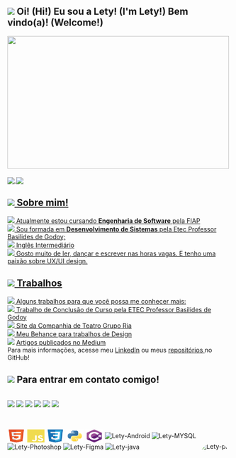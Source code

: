 ## <img src="https://terraria.wiki.gg/images/7/74/Emote_Weather_Rain.gif"> Oi! (Hi!) Eu sou a Lety! (I'm Lety!) Bem vindo(a)! (Welcome!)
<div>
            <img align="center" src="https://media.licdn.com/dms/image/C4D22AQE3GqjIb7qKlA/feedshare-shrink_800/0/1677525430425?e=2147483647&v=beta&t=qPlmGdPDc6boYc30TVrP5lZDj1OWlVSTjckqIFe5eSc" width="500" height="300"> <br>
  </div>
  <a href="https://github.com/letyresina">
  <br>
              
<img height="180em" align="center" src="https://github-readme-stats.vercel.app/api?username=letyresina&show_icons=true&theme=dracula"/>
<img height="180em" align="center" src="https://github-readme-stats.vercel.app/api/top-langs/?username=letyresina&layout=donut&langs_count=10&theme=dracula"/>
  
<div>
  <a href="https://github.com/letyresina">
</div>
  
 ## <img src="https://terraria.wiki.gg/images/f/fb/Emote_Emote_Confused.gif">  Sobre mim!
  
  <img src="https://terraria.wiki.gg/images/b/b0/Emote_Weather_Sunny.gif">  Atualmente estou cursando <b>Engenharia de Software</b> pela FIAP <br>
  <img src="https://terraria.wiki.gg/images/b/b0/Emote_Weather_Sunny.gif">  Sou formada em <b>Desenvolvimento de Sistemas</b> pela Etec Professor Basilides de Godoy; <br>
  <img src="https://terraria.wiki.gg/images/b/b0/Emote_Weather_Sunny.gif">  Inglês Intermediário <br>
  <img src="https://terraria.wiki.gg/images/9/92/Emote_Party_Balloons.gif"> Gosto muito de ler, dançar e escrever nas horas vagas. E tenho uma paixão sobre UX/UI design. <br>
  
## <img src="https://terraria.wiki.gg/images/8/8c/Emote_Lucy_The_Axe.gif"> Trabalhos
 <div>
    <img src="https://terraria.wiki.gg/images/f/f3/Emote_Emotion_Alert.gif">  Alguns trabalhos para que você possa me conhecer mais: <br>
    <img src="https://terraria.wiki.gg/images/4/40/Emote_Emotion_Love.gif"><a href="https://github.com/Golden-CompanyS"> Trabalho de Conclusão de Curso pela ETEC Professor Basilides de Godoy </a> <br>
    <img src="https://terraria.wiki.gg/images/4/40/Emote_Emotion_Love.gif"><a href="https://gruporia.com.br/"> Site da Companhia de Teatro Grupo Ria </a> <br>
    <img src="https://terraria.wiki.gg/images/4/40/Emote_Emotion_Love.gif"><a href="https://www.behance.net/leticiaresina"> Meu Behance para trabalhos de Design </a> <br>
             <img src="https://terraria.wiki.gg/images/4/40/Emote_Emotion_Love.gif"> <a href="https://medium.com/@letyresinaa">Artigos publicados no Medium</a> <br>
             Para mais informações, acesse meu <a href="https://www.linkedin.com/in/letyresinaa/">LinkedIn</a> ou meus <a href="https://github.com/letyresina?tab=repositories"> repositórios </a> no GitHub!
  </div>
  
  ## <img src="https://terraria.wiki.gg/images/3/3d/Emote_Weather_Rainbow.gif"> Para entrar em contato comigo!
  
  <div><br>
  <a href="https://www.youtube.com/channel/UCAr8VQpSYyJD74XOrd1yV5Q" target="_blank"><img src="https://img.shields.io/badge/YouTube-FF0000?style=for-the-badge&logo=youtube&logoColor=white" target="_blank"></a>
  <a href="https://www.instagram.com/letyresinaa/" target="_blank"><img src="https://img.shields.io/badge/-Instagram-%23E4405F?style=for-the-badge&logo=instagram&logoColor=white" target="_blank"></a>
 	<a href="https://www.twitch.tv/letyresina" target="_blank"><img src="https://img.shields.io/badge/Twitch-9146FF?style=for-the-badge&logo=twitch&logoColor=white" target="_blank"></a>
  <a href = "mailto:leticiaresina@gmail.com"><img src="https://img.shields.io/badge/-Gmail-%23333?style=for-the-badge&logo=gmail&logoColor=white" target="_blank"></a>
  <a href="https://www.linkedin.com/in/letyresinaa/" target="_blank"><img src="https://img.shields.io/badge/-LinkedIn-%230077B5?style=for-the-badge&logo=linkedin&logoColor=white" target="_blank"></a> 
              <a href="https://medium.com/@letyresinaa"><img src="https://camo.githubusercontent.com/790f5501936c045ab519d868c9f6303bd8e6d34eb0c5e596bc75d647a30cfc27/68747470733a2f2f696d672e736869656c64732e696f2f62616467652f6d656469756d2d2532333132313030452e7376673f267374796c653d666f722d7468652d6261646765266c6f676f3d6d656469756d266c6f676f436f6c6f723d7768697465266c696e6b3d68747470733a2f2f6d656469756d2e636f6d2f40676162755f62" target="_blank"></a>
  
  ##
  <div style="display: inline_block"> <br>
  <img align="center" alt="Lety-HTML" height="30" width="40" src="https://raw.githubusercontent.com/devicons/devicon/master/icons/html5/html5-original.svg">
  <img align="center" alt="Lety-Js" height="30" width="40" src="https://raw.githubusercontent.com/devicons/devicon/master/icons/javascript/javascript-plain.svg">
  <img align="center" alt="Lety-CSS" height="30" width="40" src="https://raw.githubusercontent.com/devicons/devicon/master/icons/css3/css3-original.svg">
  <img align="center" alt="Lety-Python" height="30" width="40" src="https://raw.githubusercontent.com/devicons/devicon/master/icons/python/python-original.svg">
  <img align="center" alt="Lety-Csharp" height="30" width="40" src="https://raw.githubusercontent.com/devicons/devicon/master/icons/csharp/csharp-original.svg">
  <img align="center" alt="Lety-Android" height="30" width="40" src="https://cdn.jsdelivr.net/gh/devicons/devicon/icons/androidstudio/androidstudio-original.svg">
  <img align="center" alt="Lety-MYSQL" height="30" width="40" src="https://cdn.jsdelivr.net/gh/devicons/devicon/icons/mysql/mysql-original.svg"> 
  <img align="center" alt="Lety-Photoshop" height="30" width="40" src="https://cdn.jsdelivr.net/gh/devicons/devicon/icons/photoshop/photoshop-plain.svg">
  <img align="center" alt="Lety-Figma" height="30" width="40" src="https://cdn.jsdelivr.net/gh/devicons/devicon/icons/figma/figma-original.svg">
   <img align="center" alt="Lety-java" height="30" width="40" src="https://cdn.jsdelivr.net/gh/devicons/devicon/icons/java/java-original.svg">
  <img align="right" alt="Lety-pic" height="150" style="border-radius:50px;" src="https://media.giphy.com/media/v1.Y2lkPTc5MGI3NjExMWRhYzVjM2VhZjZjY2I2MGI3YjMyODE2OGJiMzhkZDU0OTk1ZWJkOCZjdD1n/b3pt5Wjdm1m2rrbPL3/giphy.gif"> 
</div> 
</div>
